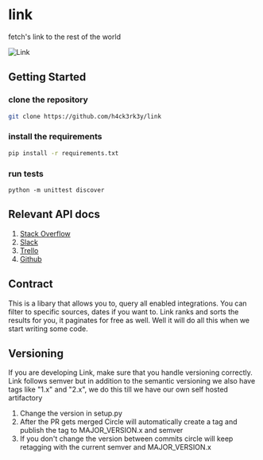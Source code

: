 # link
fetch's link to the rest of the world

![Link](https://imgur.com/2RUClFK.png)

## Getting Started

### clone the repository

```bash
git clone https://github.com/h4ck3rk3y/link
```

### install the requirements

```bash
pip install -r requirements.txt

```

### run tests

```
python -m unittest discover
```

## Relevant API docs

1. [Stack Overflow](https://api.stackexchange.com/docs)
2. [Slack](https://api.slack.com/methods/search.messages)
3. [Trello](https://developer.atlassian.com/cloud/trello/guides/rest-api/api-introduction/#search)
4. [Github](https://docs.github.com/en/rest/reference/search)

## Contract

This is a libary that allows you to, query all enabled integrations. You can filter to specific sources, dates if you want to.
Link ranks and sorts the results for you, it paginates for free as well. Well it will do all this when we start writing some code.

## Versioning

If you are developing Link, make sure that you handle versioning correctly. Link follows semver but in addition to the semantic versioning we also have tags like "1.x" and "2.x", we do this till we have our own self hosted
artifactory

1. Change the version in setup.py
2. After the PR gets merged Circle will automatically create a tag and publish the tag to MAJOR_VERSION.x and semver
3. If you don't change the version between commits circle will keep retagging with the current semver and MAJOR_VERSION.x